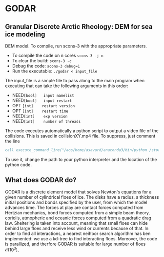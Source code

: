 # GODAR
## Granular Discrete Arctic Rheology: DEM for sea ice modeling

DEM model. To compile, run scons-3 with the appropriate parameters.

- To compile the code on n cores `scons-3 -j n` 
- To clear the build: `scons-3 -c`
- Debug the code: `scons-3 debug=1`
- Run the executable: `./godar < input_file`

The input_file is a simple file to pass along to the main program when executing that can take the following arguments in this order: 
- NEED`[bool]   input namelist`
- NEED`[bool]   input restart`
- OPT `[int]    restart version`
- OPT `[int]    restart time`
- NEED`[int]    exp version`
- NEED`[int]    number of threads`

The code executes automatically a python script to output a video file of the collisions. This is saved in collisionXY.mp4 file. To suppress, just comment the line 

```fortran
call execute_command_line("/aos/home/asavard/anaconda3/bin/python /storage/asavard/DEM/plots/video.py")
```

To use it, change the path to your python interpreter and the location of the python code.

What does GODAR do?
---
GODAR is a discrete element model that solves Newton's equations for a given number of cylindrical floes of ice. The disks have a radius, a thickness initial positions and bonds specified by the user, from which the model advances time. The forces at play are contact forces computed from Hertzian mechanics, bond forces computed from a simple beam theory, coriolis, atmopheric and oceanic forces computed from a quadratic drag law. Sheltering is taken into account, meaning that small floes can hide behind large floes and receive less wind or currents because of that. In order to find all interactions, a nearest neihbor search algorithm has ben implemented: we use a kd-tree to find interacting floes. Moreover, the code is parallized, and therfore GODAR is suitable for large number of floes $\mathcal{O}(10^3)$.
